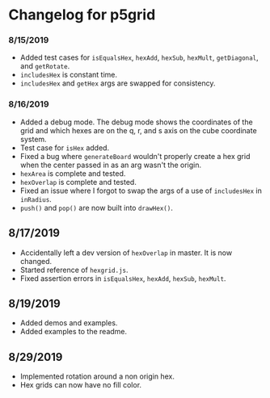 # Changelog for p5grid

### 8/15/2019
- Added test cases for `isEqualsHex`, `hexAdd`, `hexSub`, `hexMult`, `getDiagonal`, and `getRotate`.
- `includesHex` is constant time.
- `includesHex` and `getHex` args are swapped for consistency.

### 8/16/2019
- Added a debug mode. The debug mode shows the coordinates of the grid and which hexes are on the q, r, and s axis on the cube coordinate system.
- Test case for `isHex` added.
- Fixed a bug where `generateBoard` wouldn't properly create a hex grid when the center passed in as an arg wasn't the origin.
- `hexArea` is complete and tested.
- `hexOverlap` is complete and tested.
- Fixed an issue where I forgot to swap the args of a use of `includesHex` in `inRadius`.
- `push()` and `pop()` are now built into `drawHex()`.

## 8/17/2019
- Accidentally left a dev version of `hexOverlap` in master. It is now changed.
- Started reference of `hexgrid.js`.
- Fixed assertion errors in `isEqualsHex`, `hexAdd`, `hexSub`, `hexMult`.

## 8/19/2019
- Added demos and examples.
- Added examples to the readme.


## 8/29/2019
- Implemented rotation around a non origin hex.
- Hex grids can now have no fill color.
